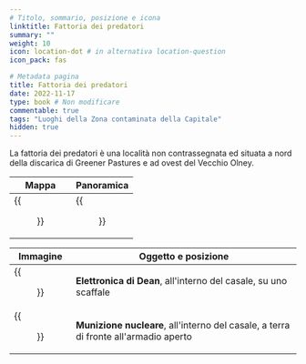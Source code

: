 ```yaml
---
# Titolo, sommario, posizione e icona
linktitle: Fattoria dei predatori
summary: ""
weight: 10
icon: location-dot # in alternativa location-question
icon_pack: fas

# Metadata pagina
title: Fattoria dei predatori
date: 2022-11-17
type: book # Non modificare
commentable: true
tags: "Luoghi della Zona contaminata della Capitale"
hidden: true
---
```



La fattoria dei predatori è una località non contrassegnata ed situata a nord della discarica di Greener Pastures e ad ovest del Vecchio Olney.

| Mappa                                        | Panoramica                               |
| -------------------------------------------- | ---------------------------------------- |
| {{<figure src="fo3/Raider_farmhouse_loc.webp">}} | {{<figure src="fo3/Raider_farmhouse.webp">}} |

| Immagine                                                    | Oggetto e posizione                                                                  |
| ----------------------------------------------------------- | ------------------------------------------------------------------------------------ |
| {{<figure src="fo3/Raider_farmhouse_Dean's_Electronics.webp">}} | **Elettronica di Dean**, all'interno del casale, su uno scaffale                     |
| {{<figure src="fo3/Raider_farmhouse_mini_nuke.webp">}}          | **Munizione nucleare**, all'interno del casale, a terra di fronte all'armadio aperto |

